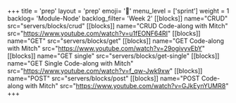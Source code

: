 +++
title = 'prep'
layout = 'prep'
emoji= '📝'
menu_level = ['sprint']
weight = 1
backlog= 'Module-Node'
backlog_filter= 'Week 2'
[[blocks]]
name="CRUD"
src="servers/blocks/crud"
[[blocks]]
name="CRUD Code-along with Mitch"
src="https://www.youtube.com/watch?v=u1fEONF64RI"
[[blocks]]
name="GET"
src="servers/blocks/get"
[[blocks]]
name="GET Code-along with Mitch"
src="https://www.youtube.com/watch?v=29ogivyvEbY"
[[blocks]]
name="GET single"
src="servers/blocks/get-single"
[[blocks]]
name="GET Single Code-along with Mitch"
src="https://www.youtube.com/watch?v=f_qw-Jwk9xw"
[[blocks]]
name="POST"
src="servers/blocks/post"
[[blocks]]
name="POST Code-along with Mitch"
src="https://www.youtube.com/watch?v=GJkEynYUMR8"
+++
